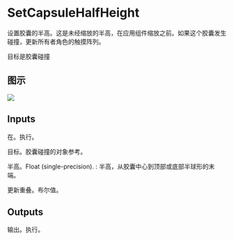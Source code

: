 # SetCapsuleHalfHeight

设置胶囊的半高。这是未经缩放的半高，在应用组件缩放之前。如果这个胶囊发生碰撞，更新所有者角色的触摸阵列。

目标是胶囊碰撞

## 图示

![]($-20221218-18231344.png)

## Inputs

在。执行。

目标。胶囊碰撞的对象参考。

半高。Float (single-precision). : 半高，从胶囊中心到顶部或底部半球形的末端。

更新重叠。布尔值。 

## Outputs

输出。执行。
